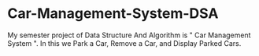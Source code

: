 # Car-Management-System-DSA
My semester project of Data Structure And Algorithm is " Car Management System ". In this we Park a Car, Remove a Car, and Display Parked Cars.
